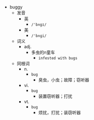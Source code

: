 - buggy
  - 发音
    - 英
      - `/'bʌgɪ/`
    - 美
      - `/'bʌɡi/`
  - 词义
    - adj.
      - 多虫的n童车
        - `infested with bugs `
  - 同根词
    - n.
      - `bug`
        - 臭虫，小虫；故障；窃听器
    - vi.
      - `bug`
        - 装置窃听器；打扰
    - vt.
      - `bug`
        - 烦扰，打扰；装窃听器

